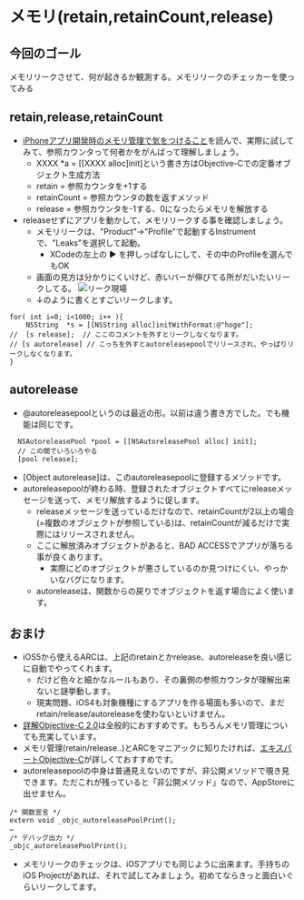 メモリ(retain,retainCount,release)
====
今回のゴール
----
メモリリークさせて、何が起きるか観測する。メモリリークのチェッカーを使ってみる

retain,release,retainCount
----
* [iPhoneアプリ開発時のメモリ管理で気をつけること](http://d.hatena.ne.jp/glass-_-onion/20090831/1251723900)を読んで、実際に試してみて、参照カウンタって何者かをがんばって理解しましょう。
	* XXXX *a = [[XXXX alloc]init]という書き方はObjective-Cでの定番オブジェクト生成方法
	* retain = 参照カウンタを+1する
	* retainCount = 参照カウンタの数を返すメソッド
	* release = 参照カウンタを-1する、0になったらメモリを解放する
* releaseせずにアプリを動かして、メモリリークする事を確認しましょう。
	* メモリリークは、"Product"→"Profile"で起動するInstrumentで、"Leaks"を選択して起動。
		* XCodeの左上の ▶ を押しっぱなしにして、その中のProfileを選んでもOK
	* 画面の見方は分かりにくいけど、赤いバーが伸びてる所がだいたいリークしてる。
	![リーク現場](https://img.skitch.com/20120823-nub37h3bs8q4ntkifrx6d8nigi.jpg)
	* ↓のように書くとすごいリークします。
	
```
for( int i=0; i<1000; i++ ){
	NSString  *s = [[NSString alloc]initWithFormat:@"hoge"];
//	[s release];  // ここのコメントを外すとリークしなくなります。
// [s autorelease] // こっちを外すとautoreleasepoolでリリースされ、やっぱりリークしなくなります。
}

```

autorelease
----
* @autoreleasepoolというのは最近の形。以前は違う書き方でした。でも機能は同じです。

```
  NSAutoreleasePool *pool = [[NSAutoreleasePool alloc] init];
  // この間でいろいろやる
  [pool release];
```
* [Object autorelease]は、このautoreleasepoolに登録するメソッドです。
* autoreleasepoolが終わる時、登録されたオブジェクトすべてにreleaseメッセージを送って、メモリ解放するように促します。
	* releaseメッセージを送っているだけなので、retainCountが2以上の場合(=複数のオブジェクトが参照している)は、retainCountが減るだけで実際にはリリースされません。
	* ここに解放済みオブジェクトがあると、BAD ACCESSでアプリが落ちる事が良くあります。
		* 実際にどのオブジェクトが悪さしているのか見つけにくい、やっかいなバグになります。
	* autoreleaseは、関数からの戻りでオブジェクトを返す場合によく使います。
		
		
おまけ
----
* iOS5から使えるARCは、上記のretainとかrelease、autoreleaseを良い感じに自動でやってくれます。
	* だけど色々と細かなルールもあり、その裏側の参照カウンタが理解出来ないと謎挙動します。
	* 現実問題、iOS4も対象機種にするアプリを作る場面も多いので、まだretain/release/autoreleaseを使わないといけません。
* [詳解Objective-C 2.0](http://www.amazon.co.jp/%E8%A9%B3%E8%A7%A3-Objective-C-2-0-%E7%AC%AC3%E7%89%88-%E8%8D%BB%E5%8E%9F/dp/4797368276/ref=sr_1_1?s=books&ie=UTF8&qid=1345701754&sr=1-1)は全般的におすすめです。もちろんメモリ管理についても充実しています。
* メモリ管理(retain/release..)とARCをマニアックに知りたければ、[エキスパートObjective-C](http://www.amazon.co.jp/%E3%82%A8%E3%82%AD%E3%82%B9%E3%83%91%E3%83%BC%E3%83%88Objective-C%E3%83%97%E3%83%AD%E3%82%B0%E3%83%A9%E3%83%9F%E3%83%B3%E3%82%B0-%EF%BC%8DiOS-OS-X%E3%81%AE%E3%83%A1%E3%83%A2%E3%83%AA%E7%AE%A1%E7%90%86%E3%81%A8%E3%83%9E%E3%83%AB%E3%83%81%E3%82%B9%E3%83%AC%E3%83%83%E3%83%89%EF%BC%8D-%E5%9D%82%E6%9C%AC/dp/4844331094)が詳しくておすすめです。
* autoreleasepoolの中身は普通見えないのですが、非公開メソッドで覗き見できます。ただこれが残っていると「非公開メソッド」なので、AppStoreに出せません。

```
/* 関数宣言 */
extern void _objc_autoreleasePoolPrint();
…
/* デバッグ出力 */
_objc_autoreleasePoolPrint();

```

* メモリリークのチェックは、iOSアプリでも同じように出来ます。手持ちのiOS Projectがあれば、それで試してみましょう。初めてならきっと面白いぐらいリークしてます。

